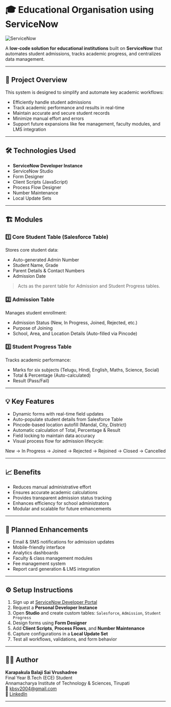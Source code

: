 # 🎓 Educational Organisation using ServiceNow

![ServiceNow](https://img.shields.io/badge/Platform-ServiceNow-blue) 

A **low-code solution for educational institutions** built on **ServiceNow** that automates student admissions, tracks academic progress, and centralizes data management.

---

## 📘 Project Overview

This system is designed to simplify and automate key academic workflows:

- Efficiently handle student admissions  
- Track academic performance and results in real-time  
- Maintain accurate and secure student records  
- Minimize manual effort and errors  
- Support future expansions like fee management, faculty modules, and LMS integration  

---

## 🛠 Technologies Used

- **ServiceNow Developer Instance**  
- ServiceNow Studio  
- Form Designer  
- Client Scripts (JavaScript)  
- Process Flow Designer  
- Number Maintenance  
- Local Update Sets  

---

## 🏗 Modules

### 1️⃣ Core Student Table (Salesforce Table)
Stores core student data:  
- Auto-generated Admin Number  
- Student Name, Grade  
- Parent Details & Contact Numbers  
- Admission Date  

> Acts as the parent table for Admission and Student Progress tables.

### 2️⃣ Admission Table
Manages student enrollment:  
- Admission Status (New, In Progress, Joined, Rejected, etc.)  
- Purpose of Joining  
- School, Area, and Location Details (Auto-filled via Pincode)  

### 3️⃣ Student Progress Table
Tracks academic performance:  
- Marks for six subjects (Telugu, Hindi, English, Maths, Science, Social)  
- Total & Percentage (Auto-calculated)  
- Result (Pass/Fail)  

---

## 💡 Key Features

- Dynamic forms with real-time field updates  
- Auto-populate student details from Salesforce Table  
- Pincode-based location autofill (Mandal, City, District)  
- Automatic calculation of Total, Percentage & Result  
- Field locking to maintain data accuracy  
- Visual process flow for admission lifecycle:  

 New -> In Progress -> Joined -> Rejected -> Rejoined -> Closed -> Cancelled

---

## 📈 Benefits

- Reduces manual administrative effort  
- Ensures accurate academic calculations  
- Provides transparent admission status tracking  
- Enhances efficiency for school administrators  
- Modular and scalable for future enhancements  

---

## 🔮 Planned Enhancements

- Email & SMS notifications for admission updates  
- Mobile-friendly interface  
- Analytics dashboards  
- Faculty & class management modules  
- Fee management system  
- Report card generation & LMS integration  

---

## ⚙ Setup Instructions

1. Sign up at [ServiceNow Developer Portal](https://developer.servicenow.com)  
2. Request a **Personal Developer Instance**  
3. Open **Studio** and create custom tables: `Salesforce`, `Admission`, `Student Progress`  
4. Design forms using **Form Designer**  
5. Add **Client Scripts**, **Process Flows**, and **Number Maintenance**  
6. Capture configurations in a **Local Update Set**  
7. Test all workflows, validations, and form behavior  

---

## 🧑‍💻 Author

**Karapakula Balaji Sai Vrushadree**  
Final Year B.Tech (ECE) Student  
Annamacharya Institute of Technology & Sciences, Tirupati  
📧 kbsv2004@gmail.com  
🔗 [LinkedIn](https://www.linkedin.com/in/sai-vrushadree-715012255/)  

---

